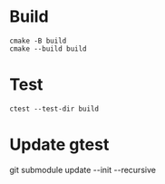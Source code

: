 
# Build
```
cmake -B build
cmake --build build
```

# Test
```
ctest --test-dir build
```

# Update gtest

git submodule update --init --recursive
